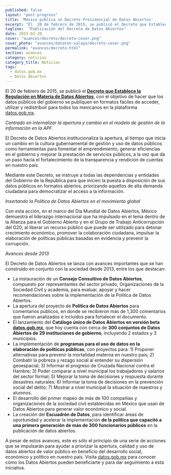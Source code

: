 ```yaml
---
published: false
layout: "post-progress"
title: 'México publica un Decreto Presidencial de Datos Abiertos'
excerpt: "El  20 de febrero de 2015, se publicó el Decreto que Establece la Regulación en Materia de Datos Abiertos, con el objetivo de hacer que los datos públicos del gobierno se publiquen en formatos fáciles de acceder, utilizar y redistribuir para todos los mexicanos en la plataforma datos.gob.mx."
tagline:  "Publicación del Decreto de Datos Abiertos" 
date: 2015-02-20
cover: "avances/decreto/decreto-cover.png"
cover_photo: "avances/dataton-xalapa/decreto-cover.png"
permalink: "avances/decreto.html"
section: avances
category: noticias
category_title: Noticias
tags: 
  - datos.gob.mx
  - Datos Abiertos
---
```


El  20 de febrero de 2015, se publicó el **[Decreto que Establece la Regulación en Materia de Datos Abiertos](http://www.dof.gob.mx/nota_detalle.php?codigo=5382838&fecha=20/02/2015)**, con el objetivo de hacer que los datos públicos del gobierno se publiquen en formatos fáciles de acceder, utilizar y redistribuir para todos los mexicanos en la plataforma [datos.gob.mx](http://datos.gob.mx).

*Centrado en internalizar la apertura y cambio en el modelo de gestión de la información en la APF.*

El Decreto de Datos Abiertos institucionaliza la apertura, al tiempo que inicia un cambio en la cultura gubernamental de gestión y uso de datos públicos como herramientas para fomentar el emprendimiento, generar eficiencias en el gobierno y mejorar la prestación de servicios públicos, a la vez que da un paso hacia el fortalecimiento de la transparencia y rendición de cuentas en nuestro país. 

Mediante este Decreto, se instruye a todas las dependencias y entidades del Gobierno de la República para que inicien la puesta a disposición de sus datos públicos en formatos abiertos, priorizando aquellos de alta demanda ciudadana para democratizar el acceso a la información.

*Insertando la Política de Datos Abiertos en el movimiento global*

Con esta acción, en el marco del Día Mundial de Datos Abiertos, México demuestra el liderazgo internacional que ha impulsado en el tema dentro de la Alianza para el Gobierno Abierto y en el Grupo de Trabajo Anticorrupción del G20; al liberar un recurso público que puede ser utilizado para detonar crecimiento económico, promover la colaboración ciudadana, impulsar la elaboración de políticas públicas basadas en evidencia y prevenir la corrupción.

*Avances desde 2013*

El Decreto de Datos Abiertos se lanza con avances importantes que se han construido en conjunto con la sociedad desde 2013, entre los que destacan:
+ La  instauración de un **Consejo Consultivo de Datos Abiertos**, compuesto por representantes del sector privado, Organizaciones de la Sociedad Civil y academia, para evaluar, apoyar y hacer recomendaciones sobre la implementación de la Política de Datos Abiertos.
+ La apertura del proyecto de **Política de Datos Abiertos** para comentarios públicos, en donde se recibieron más de 1,300 comentarios que fueron analizados e incluidos para fortalecer el documento.
+ El lanzamiento del **Catálogo único de Datos Abiertos en versión beta [datos.gob.mx](http://datos.gob.mx)**, que hoy cuenta con cerca de **300 conjuntos de Datos Abiertos de 29 instituciones de gobierno**, incluyendo 2 estados y 3 municipios. 
+ La implementación de **programas para el uso de datos en la elaboración de políticas públicas**, con proyectos para: 1) Proponer alternativas para prevenir la mortalidad materna en nuestro pais; 2) Combatir la pobreza y rezago social al entender su dispersión geoespacial; 3) Informar el progreso de Cruzada Nacional contra el Hambre; 3) Poder comparar a nivel municipal los trabajadores y salarios del sector formal; 5) Mejorar la toma de decisiones y respuesta durante desastres naturales; 6) Informar la toma de decisiones en la prevención social del delito; 7) Mostrar a nivel municipal la situación de maestros y alumnos. 
+ El desarrollo del primer mapeo de más de 100 compañías y organizaciones de la sociedad civil establecidas en México que usan de Datos Abiertos para generar valor económico y social.
+ La creación del **Escuadrón de Datos**, para identificar áreas de oportunidad y acelerar la implementación **de la política que capacitó a una primera generación de más de 300 funcionarios públicos** en la publicación de datos abiertos.

A pesar de estos avances, este es sólo el principio de una serie de acciones que se impulsarán para ayudar a priorizar la apertura, calidad y uso de datos abiertos de valor público en beneficio del desarrollo social, económico y político en nuestro país. Visita [datos.gob.mx](http://datos.gob.mx) para conocer cómo los Datos Abiertos pueden beneficiarte y para dar seguimiento a esta iniciativa.
